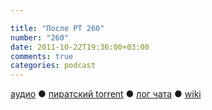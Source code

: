 ```yaml
---

title: "После РТ 260"
number: "260"
date: 2011-10-22T19:36:00+03:00
comments: true
categories: podcast
---
```

[аудио](http://cdn.radio-t.com/rt260post.mp3) ● [пиратский torrent](http://pirates.radio-t.com/torrents/rt260post.mp3.torrent) ● [лог чата](http://chat.radio-t.com/logs/radio-t-260.html) ● [wiki](http://wiki.radio-t.com/%D0%9F%D0%BE%D1%81%D0%BB%D0%B5_%D0%A0%D0%A2_260)<audio src="http://cdn.radio-t.com/rt260post.mp3" preload="none">
